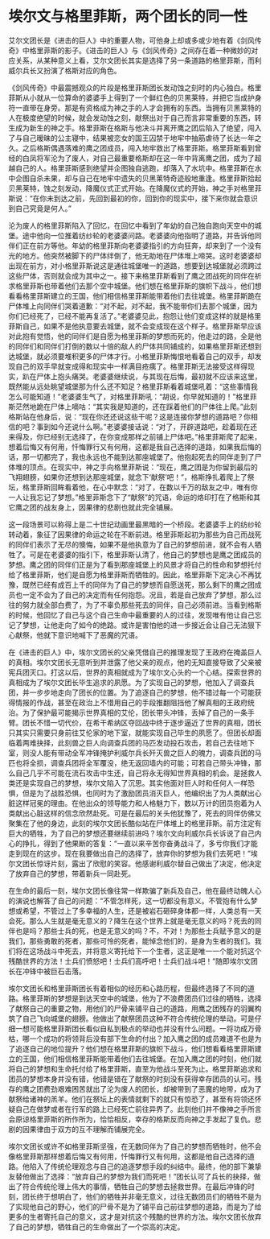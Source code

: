 # 埃尔文与格里菲斯，两个团长的同一性

  艾尔文团长是《进击的巨人》中的重要人物，可他身上却或多或少地有着《剑风传奇》中格里菲斯的影子。《进击的巨人》与《剑风传奇》之间存在着一种微妙的对应关系，从某种意义上看，艾尔文团长其实是选择了另一条道路的格里菲斯，而利威尔兵长又扮演了格斯对应的角色。

  《剑风传奇》中最震撼观众的片段是格里菲斯团长发动蚀之刻时的内心独白。格里菲斯从小就从一位算命的婆婆手上得到了一个鲜红色的贝黑莱特，并把它当成护身符一直带在身旁。那是有资格成为神之手的人才会拥有的东西。当拥有贝黑莱特的人在极度绝望的时候，就会发动蚀之刻，献祭出对于自己而言非常重要的东西，转生成为新生的神之手。格里菲斯在格斯与他决斗并离开鹰之团后陷入了绝望，闯入了与自己暧昧的公主寝中，结果被恋女的国王囚禁于地牢中抽筋虐待了长达一年之久。之后格斯偶遇落难的鹰之团成员，闯入地牢救出了格里菲斯。格里菲斯看到曾经的白凤将军沦为了废人，对自己最重要格斯却在这一年中背离鹰之团，成为了超越自己的人。格里菲斯感到绝望并企图独自逃跑，却落入了水坑中。格里菲斯在水中企图自杀未果，却与自己在地牢中遗失的贝黑莱特奇迹般地重逢。格里菲斯拾起贝黑莱特，蚀之刻发动，降魔仪式正式开始。在降魔仪式的开始，神之手对格里菲斯说：“在你未到达之前，先回到最初的你，回到你的现实中，接下来你就会意识到自己究竟是何人。”
  
  沦为废人的格里菲斯陷入了回忆，在回忆中看到了年幼的自己独自跑向天空中的城堡。途中他向一位推着纺纱轮的老婆婆问路。老婆婆向他指明了道路，并告诉他同伴们正在前方等他。年幼的格里菲斯向老婆婆指引的方向狂奔，却来到了一个没有光的地方。他突然被脚下的尸体绊倒了，他无助地在尸体堆上啼哭。这时老婆婆却出现在前方，对小格里菲斯说这是通往城堡唯一的道路，想要到达城堡就必须跨过这些尸体，否则就会成为其中之一。接下来格里菲斯看到了鹰之团战死的同伴在祈求格里菲斯也带着他们去那个空中城堡。他们想在格里菲斯的旗帜下战斗，他们想看看格里菲斯建立的王国，他们相信格里菲斯能带着他们去往城堡。格里菲斯跪在尸体堆上向同伴们哭着道歉：“对不起，对不起，我不能带你们去那个城堡，因为你们已经死了，已经不能再复活了。”老婆婆见此，抱怨让他们变成这样的就是格里菲斯自己，如果不是他执意要去城堡，就不会变成现在这个样子。格里菲斯早应该对此抱有觉悟，他的同伴们是自愿为格里菲斯的梦想而死的，他走过的路，全是他的同伴们和同伴们打倒的数以十倍的敌人的尸体共同铺成的，如果格里菲斯还想到达城堡，就必须要堆积更多的尸体才行。小格里菲斯悔恨地看着自己的双手，却发现自己的双手早就变成得和现实中一样满目疮痍了。格里菲斯无法接受这样得现实，趴在尸体上抱头痛哭。老婆婆继续说，与其现在后悔，最初就不应该来这里，既然能从远处眺望城堡那为什么还不知足？格里菲斯看着城堡吼着：“这些事情我怎么可能知道！”老婆婆生气了，对格里菲斯吼：“胡说，你早就知道的！”格里菲斯茫然地跪在尸体上嘀咕：“其实我是知道的，还在踩着他们的尸体往上爬。”此刻格斯站在他身后，说：“现在你还还说这些干呢？这是连接你梦想的道路吧？你相信的吧？事到如今还说什么啊。”老婆婆接话说：“对了，开辟道路吧，趁着现在还来得及，你已经别无选择了，在你变成那样之前铺上尸体吧。”格里菲斯爬了起来，想着后悔又有何用，忏悔罪行又有何用，这都是我自己选择的道路，如果我后悔的话，那一切都完了，我也永远也不能到达那座城堡了。他抱起死去的同伴走到了尸体堆的顶点。在现实中，神之手向格里菲斯说：“现在，鹰之团是为你留到最后的飞翔翅膀，如果你还想到达那座城堡，就念下‘献祭’吧！”，格斯挣扎着爬上了祭坛，格里菲斯回眸看着他，在心中默念：“对了，在数以千万的敌友之中，唯有你一人让我忘记了梦想。”格里菲斯念下了“献祭”的咒语，命运的烙印打在了格斯和其它鹰之团的战友身上，因果律的悲剧也就此完全铺展。
  
  这一段场景可以称得上是二十世纪动画里最黑暗的一个桥段。老婆婆手上的纺纱轮转动着，象征了因果律的命运之轮在不断前进。格里菲斯起初为那些为自己而战死的同伴们表示了无尽的懊悔，如果不是他执意为了自己的梦想前进，就不会有人牺牲了。可是在老婆婆的指引下，格里菲斯认清了，他自己的梦想也是鹰之团成员的梦想。鹰之团的同伴们正是为了看到那座城堡上的风景才将自己的性命和梦想托付给了格里菲斯，他们是自愿为格里菲斯而牺牲的。因此，格里菲斯下定决心不再犹豫，既然已经有成百上千的同伴为了自己的梦想而自愿送死，那么剩下的鹰之团成员也一定不会为了自己的决定而有任何抱怨。况且，若是自己放弃了梦想，那么过往的努力就全部白费了，为了不辜负那些死去的同伴，自己必须前进。当看到格斯的时候，他回忆了自己与这个自己生命中最重要的人的过往，发现唯有他让自己忘记了梦想，让他走向了如今的绝路。或许是害怕他的进一步接近会让自己无法狠下心献祭，他就下意识地喊下了恶魔的咒语。

  在《进击的巨人》中，埃尔文团长的父亲凭借自己的推理发现了王政府在掩盖巨人的真相。埃尔文团长无意听到并泄露了他父亲的观点，他的无知直接导致了父亲被宪兵团灭口。打这以后，世界的真相就成为了埃尔文心头的一个心结。探索世界的真相成为了埃尔文团长毕生追求的夙愿。为了实现自己的梦想，他加入了调查兵团，并一步步地走向了团长的位置。为了追逐自己的梦想，他不错过每一个可能获得情报的作战，甚至在政治上不惜用自己的手段推翻阻挡他了解真相的王政府统治。为了保护最可能揭示世界真相的艾伦，团长带头冲锋，丢掉了自己的一条手臂。团长不惜一切代价，在希干希纳区夺回战中终于逐步逼近了世界的真相，团长只其实只需要只身前往艾伦家的地下室，就能实现自己毕生的夙愿了。但团长却面临着两难抉择，此刻兽之巨人向调查兵团的马匹发动投石攻击，若自己去往地下室，则没人能有带动全军冲锋掩护利威尔兵长歼灭兽之巨人的魄力，调查兵团的马匹也将全损，调查兵团将全军覆没，绝无返回墙内的可能；可若自己带头冲锋，那么自己几乎不可能在流石攻击中生还，自己将永无得知世界真相的机会。是拯救人类还是实现自己的梦想，埃尔文陷入了沉思。其实他面对巨人时和任何人一样恐惧，但是为了战胜恐惧，也同时为了激励团员消灭巨人，他编织出了为人类献出心脏这样冠冕的理由。在他出众的领导能力和人格魅力下，数以万计的团员抱着为人类献出心脏这样的信念欣然赴死。可是在最后的关头他犹豫了，死去的同伴仿佛又聚集在了他的身边，此刻的埃尔文团长酷似站在尸体堆上的格里菲斯。前方注定有巨大的牺牲，为了自己的梦想还要继续前进吗？埃尔文向利威尔兵长诉说了自己内心的挣扎，得到了他果断的答复：“一直以来辛苦你奋勇战斗了，多亏你我们才能走到现在的这步。现在我要做出自己的选择了，放弃你的梦想为我们去死吧！”埃尔文团长惊讶片刻，露出了欣慰的笑容。他感谢利威尔替自己做出了决定，他决定了放弃自己的梦想，带着新兵一同赴死。
  
  在生命的最后一刻，埃尔文团长像往常一样欺骗了新兵及自己，他在最终动魄人心的演说也解答了自己的问题：“不管怎样死，这一切都没有意义。不管抱有什么梦想或希望，不管过上了多幸福的人生，还是被岩石砸碎身体都一样，人类总有一天会死。那么人生就是毫无意义的？降生在这个世界上就是毫无意义的吗？死去的同伴也是吗？那些士兵的死，也是无意义的吗？不，不对！为那些士兵赋予意义的是我们，那些勇敢的死者，那些可怜的死者，能悼念他们的，是身为生者的我们。我们将在这场战斗中死去，并将意义寄托给下一个生者，这正是唯一一个能对抗这个残酷世界的方法！士兵们愤怒吧！士兵们高呼吧！士兵们战斗吧！”随即埃尔文团长在冲锋中被巨石击落。
  
  埃尔文团长和格里菲斯团长有着相似的经历和心路历程，但最终选择了不同的道路。格里菲斯的梦想是到达天空中的城堡，他为了不浪费团员们过往的牺牲，选择了献祭自己的重要之物，用他们的尸骨来铺平自己的道路，用鹰之团残存的羽翼构筑了自己飞向城堡的翅膀。他做出了献祭团员这种不符合传统伦理的举动。可是仔细一想可能格里菲斯团长看似自私到极点的举动也并没有什么问题。一将功成万骨枯，哪一个成功的将领背后没有部下生命的付出？加入鹰之团的成员难道不也是为了追逐自己的地位提升？他们想在格里菲斯的旗帜下战斗，他们想看看格里菲斯建立的王国，他们相信格里菲斯能带着他们去往城堡。在加入鹰之团的时刻，他们就将自己的梦想和生命托付给了格里菲斯，直至为他战斗至死为止。格里菲斯追求和团员的梦想本身并没有错，他错是错在了献祭的时刻没有获得幸存团员的认可。残存的鹰之团费劲艰难困苦就出了沦为废人的团长，却被带到了恶魔的地带，成为了献祭给诸神的羔羊。他们在祭坛上的表情就剩下的就只有惊恐了，甚至有将领还怀疑自己在做梦或者在行军的路上已经死亡前往异界了。此刻他们并不像神之手所言会原谅格里菲斯的所作所为，恰恰相反，幸存的格斯反而向神之手发起了复仇。悲剧的因果律由于双方的互不理解而铺展完全。
  
  埃尔文团长或许不如格里菲斯坚强，在无数同伴为了自己的梦想而牺牲时，他不会像格里菲斯那样想着后悔又有何用，忏悔罪行又有何用，这都是他自己选择的道路。他陷入了传统伦理观念与自己的追逐梦想手段的纠结中。最终，他的部下兼挚友替他做出了选择：“放弃自己的梦想为我们而死吧！”团长认可了兵长的抉择，做出了符合传统伦理上伟大的事情，牺牲自己的梦想去拯救世界。在最后冲锋的时刻，团长终于想明白了，他们的牺牲并非毫无意义，过往无数团员们的牺牲不是为了实现他自己的野心，他们的尸骨不是为了铺平自己前往梦想的道路，而是为了给更多的生者寄托自己的意义，这才是对抗这个残酷的世界的方法。埃尔文团长放弃了自己的梦想，牺牲自己的生命做出了一个崇高的决定。
  
  
  
  
  
  
  
  
  
  
  
  
  
  
  
